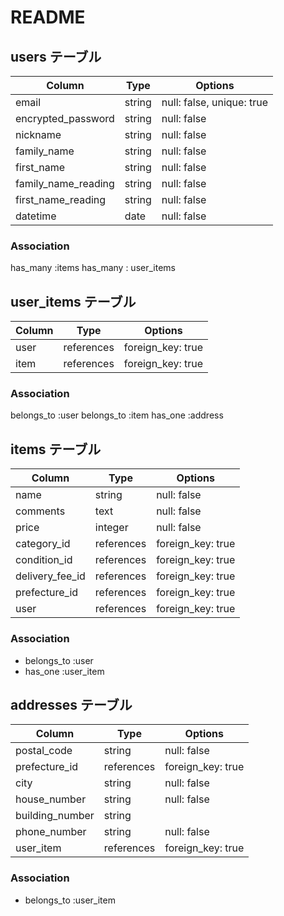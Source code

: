 # README

## users テーブル

| Column                        | Type     | Options     |
| ----------------------------- | -------- | ----------- |
| email                         | string   | null: false, unique: true|
| encrypted_password            | string   | null: false |
| nickname                      | string   | null: false |
| family_name                   | string   | null: false |
| first_name                    | string   | null: false |
| family_name_reading           | string   | null: false |
| first_name_reading            | string   | null: false |
| datetime                      | date     | null: false |

### Association

has_many :items
has_many : user_items


## user_items テーブル

| Column                        | Type        | Options                       | 
| ----------------------------- | ----------- | ------------------------------|
| user                          | references | foreign_key: true              |    
| item                          | references | foreign_key: true              |
### Association

belongs_to :user
belongs_to :item
has_one :address



## items テーブル

| Column                        | Type     | Options                          |
| ----------------------------- | -------- | -------------------------------- |
| name                          | string   | null: false                      |
| comments                      | text     | null: false                      |
| price                         | integer  | null: false                      |
| category_id                   | references | foreign_key: true              |
| condition_id                  | references | foreign_key: true              |
| delivery_fee_id               | references | foreign_key: true              |
| prefecture_id                 | references | foreign_key: true              |
| user                          | references | foreign_key: true              |

### Association

- belongs_to :user
- has_one :user_item



## addresses テーブル

| Column                        | Type     | Options                          |
| ----------------------------- | -------- | -------------------------------- |
| postal_code                   | string   | null: false                      |
| prefecture_id                 | references | foreign_key: true              |
| city                          | string   | null: false                      |
| house_number                  | string   | null: false                      |
| building_number               | string   |                                  |
| phone_number                  | string   | null: false                      |
| user_item                     | references | foreign_key: true              |


### Association

- belongs_to :user_item